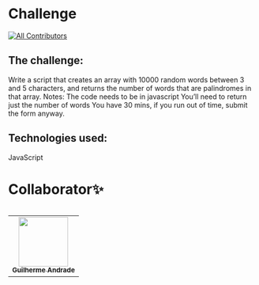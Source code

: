 # Challenge

<!-- ALL-CONTRIBUTORS-BADGE:START - Do not remove or modify this section -->

[![All Contributors](https://img.shields.io/badge/all_contributors-1-orange.svg?style=flat-square)](#contributors)

<!-- ALL-CONTRIBUTORS-BADGE:END -->

## The challenge:
 Write a script that creates an array with 10000 random words between 3 and 5 characters, and returns the number of words that are palindromes in that array. Notes: The code needs to be in javascript You’ll need to return just the number of words You have 30 mins, if you run out of time, submit the form anyway.



## Technologies used:
 JavaScript




# Collaborator✨

<table>
<table>
  <tr>
    <td align="center"><a href="https://github.com/guiaech"><img src="https://avatars.githubusercontent.com/u/83043492?v=4" width="100px;" alt=""/><br /><sub><b>Guilherme Andrade</b></sub></a></td>
  </tr>
</table>
